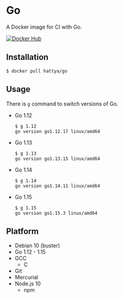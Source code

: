 # Go

A Docker image for CI with Go.

[![Docker Hub](https://img.shields.io/docker/cloud/build/hattya/go)](https://hub.docker.com/r/hattya/go)


## Installation

```console
$ docker pull hattya/go
```


## Usage

There is `g` command to switch versions of Go.

- Go 1.12
  ```console
  $ g 1.12
  go version go1.12.17 linux/amd64
  ```

- Go 1.13
  ```console
  $ g 1.13
  go version go1.13.15 linux/amd64
  ```

- Go 1.14
  ```console
  $ g 1.14
  go version go1.14.11 linux/amd64
  ```

- Go 1.15
  ```console
  $ g 1.15
  go version go1.15.3 linux/amd64
  ```


## Platform

- Debian 10 (buster)
- Go 1.12 - 1.15
- GCC
  - C
- Git
- Mercurial
- Node.js 10
  - npm
